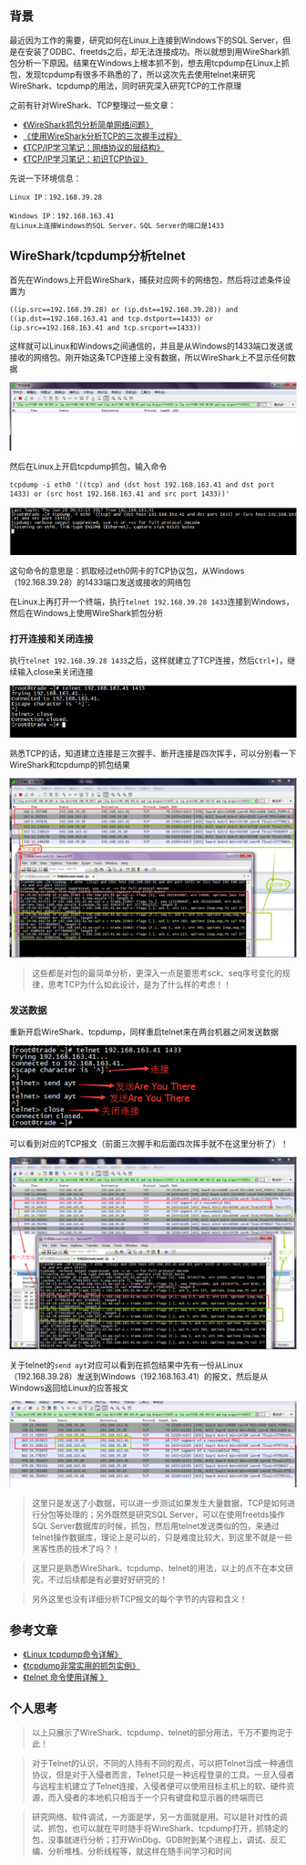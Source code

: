 ## 背景

最近因为工作的需要，研究如何在Linux上连接到Windows下的SQL Server，但是在安装了ODBC、freetds之后，却无法连接成功。所以就想到用WireShark抓包分析一下原因。结果在Windows上根本抓不到，想去用tcpdump在Linux上抓包，发现tcpdump有很多不熟悉的了，所以这次先去使用telnet来研究WireShark、tcpdump的用法，同时研究深入研究TCP的工作原理

之前有针对WireShark、TCP整理过一些文章：

* [《WireShark抓包分析简单网络问题》](http://www.xumenger.com/tcp-wireshark-20170215/)
* [《使用WireShark分析TCP的三次握手过程》](http://www.xumenger.com/wireshark-tcp-20160716/)
* [《TCP/IP学习笔记：网络协议的层结构》](http://www.xumenger.com/network-1-20161021/)
* [《TCP/IP学习笔记：初识TCP协议》](http://www.xumenger.com/network-2-20161023/)

先说一下环境信息：

```
Linux IP：192.168.39.28

Windows IP：192.168.163.41
在Linux上连接Windows的SQL Server，SQL Server的端口是1433
```

## WireShark/tcpdump分析telnet

首先在Windows上开启WireShark，捕获对应网卡的网络包，然后将过滤条件设置为

```
((ip.src==192.168.39.28) or (ip.dst==192.168.39.28)) and ((ip.dst==192.168.163.41 and tcp.dstport==1433) or (ip.src==192.168.163.41 and tcp.srcport==1433))
```

这样就可以Linux和Windows之间通信的，并且是从Windows的1433端口发送或接收的网络包。刚开始这条TCP连接上没有数据，所以WireShark上不显示任何数据

![image](./image/01.png)

然后在Linux上开启tcpdump抓包，输入命令

```
tcpdump -i eth0 '((tcp) and (dst host 192.168.163.41 and dst port 1433) or (src host 192.168.163.41 and src port 1433))'
```

![image](./image/02.png)

这句命令的意思是：抓取经过eth0网卡的TCP协议包，从Windows（192.168.39.28）的1433端口发送或接收的网络包

在Linux上再打开一个终端，执行`telnet 192.168.39.28 1433`连接到Windows，然后在Windows上使用WireShark抓包分析

### 打开连接和关闭连接

执行`telnet 192.168.39.28 1433`之后，这样就建立了TCP连接，然后`Ctrl+]`，继续输入close来关闭连接

![image](./image/03.png)

熟悉TCP的话，知道建立连接是三次握手、断开连接是四次挥手，可以分别看一下WireShark和tcpdump的抓包结果

![image](./image/04.png)

>这些都是对包的最简单分析，更深入一点是要思考sck、seq序号变化的规律，思考TCP为什么如此设计，是为了什么样的考虑！！

### 发送数据

重新开启WireShark、tcpdump，同样重启telnet来在两台机器之间发送数据

![image](./image/05.png)

可以看到对应的TCP报文（前面三次握手和后面四次挥手就不在这里分析了）！

![image](./image/06.png)

关于telnet的`send ayt`对应可以看到在抓包结果中先有一份从Linux（192.168.39.28）发送到Windows（192.168.163.41）的报文，然后是从Windows返回给Linux的应答报文

![image](./image/07.png)

>这里只是发送了小数据，可以进一步测试如果发生大量数据，TCP是如何进行分包等处理的；另外既然是研究SQL Server，可以在使用freetds操作SQL Server数据库的时候，抓包，然后用telnet发送类似的包，来通过telnet操作数据库，理论上是可以的，只是难度比较大，到这里不就是一些黑客性质的技术了吗？！

>这里只是熟悉WireShark、tcpdump、telnet的用法，以上的点不在本文研究，不过后续都是有必要好好研究的！

>另外这里也没有详细分析TCP报文的每个字节的内容和含义！

## 参考文章

* [《Linux tcpdump命令详解》](http://www.cnblogs.com/ggjucheng/archive/2012/01/14/2322659.html)
* [《tcpdump非常实用的抓包实例》](http://blog.csdn.net/nanyun2010/article/details/23445223)
* [《telnet 命令使用详解 》](http://blog.chinaunix.net/uid-26167002-id-3054040.html)

## 个人思考

>以上只展示了WireShark、tcpdump、telnet的部分用法，千万不要拘泥于此！

>对于Telnet的认识，不同的人持有不同的观点，可以把Telnet当成一种通信协议，但是对于入侵者而言，Telnet只是一种远程登录的工具。一旦入侵者与远程主机建立了Telnet连接，入侵者便可以使用目标主机上的软、硬件资源，而入侵者的本地机只相当于一个只有键盘和显示器的终端而已

>研究网络、软件调试，一方面是学，另一方面就是用。可以是针对性的调试、抓包，也可以就在平时随手将WireShark、tcpdump打开，抓特定的包，没事就进行分析；打开WinDbg、GDB附到某个进程上，调试、反汇编、分析堆栈、分析线程等，就这样在随手间学习和时间
